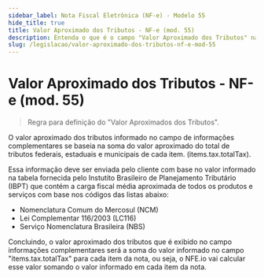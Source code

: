 ```yaml
---
sidebar_label: Nota Fiscal Eletrônica (NF-e) - Modelo 55
hide_title: true
title: Valor Aproximado dos Tributos - NF-e (mod. 55)
description: Entenda o que é o campo "Valor Aproximado dos Tributos" na Nota Fiscal Eletrônica (NF-e) modelo 55, sua importância e como calcular corretamente esse valor.
slug: /legislacao/valor-aproximado-dos-tributos-nf-e-mod-55
---
```


# Valor Aproximado dos Tributos - NF-e (mod. 55)

> Regra para definição do "Valor Aproximados dos Tributos".

O valor aproximado dos tributos informado no campo de informações complementares se baseia na soma do valor aproximado do total de tributos federais, estaduais e municipais de cada item. (items.tax.totalTax).

Essa informação deve ser enviada pelo cliente com base no valor informado na tabela fornecida pelo Instutito Brasileiro de Planejamento Tributário (IBPT) que contém a carga fiscal média aproximada de todos os produtos e serviços com base nos códigos das listas abaixo:

* Nomenclatura Comum do Mercosul (NCM)
* Lei Complementar 116/2003 (LC116)
* Serviço Nomenclatura Brasileira (NBS)

Concluindo, o valor aproximado dos tributos que é exibido no campo informações complementares será a soma do valor informado no campo "items.tax.totalTax" para cada item da nota, ou seja, o NFE.io vai calcular esse valor somando o valor informado em cada item da nota.